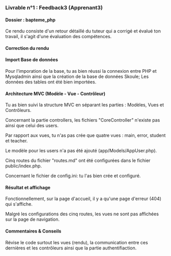 
### Livrable n°1 : Feedback3 (Apprenant3)

#### Dossier : bapteme_php 

Ce rendu consiste d'un retour détaillé du tuteur qui a corrigé et évalué ton travail, il s'agit d'une évaluation des compétences.

#### Correction du rendu 

#### Import Base de données

Pour l'imporation de la base, tu as bien réussi la connexion entre PHP et Mysqladmin ainsi que la création de la base de données Skoule; Les données des tables ont été bien importées.

#### Architecture MVC (Modèle - Vue - Contrôleur)

Tu as bien suivi la structure MVC en séparant les parties : Modèles, Vues et Contrôleurs.

Concernant la partie controllers, les fichiers "CoreController" n'existe pas ainsi que celui des users.

Par rapport aux vues, tu n'as pas crée que quatre vues : main, error, student et teacher.

Le  modèle pour les users n'a pas été ajouté (app/Models/AppUser.php).

Cinq routes du fichier "routes.md" ont été configurées dans le fichier public/index.php. 

Concernant le fichier de config.ini: tu l'as bien crée et configuré.

#### Résultat et affichage 

Fonctionnellement, sur la page d'accueil, il y a qu'une page d'erreur (404) qui s'affiche.

Malgré les configurations des cinq routes, les vues ne sont pas affichées sur la page de navigation.

#### Commentaires & Conseils

Révise le code surtout les vues (rendu), la communication entre ces dernières et les contrôleurs ainsi que la partie authentifiaction.
    
